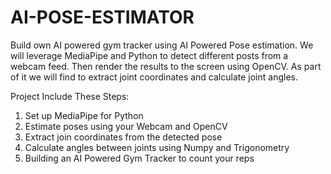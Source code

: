 # AI-POSE-ESTIMATOR

Build own AI powered gym tracker using AI Powered Pose estimation. We will leverage MediaPipe and Python to detect different posts from a webcam feed. Then render the results to the screen using OpenCV. As part of it we will find to extract joint coordinates and calculate joint angles.

Project Include These Steps:
1. Set up MediaPipe for Python 
2. Estimate poses using your Webcam and OpenCV
3. Extract join coordinates from the detected pose
4. Calculate angles between joints using Numpy and Trigonometry
5. Building an AI Powered Gym Tracker to count your reps

